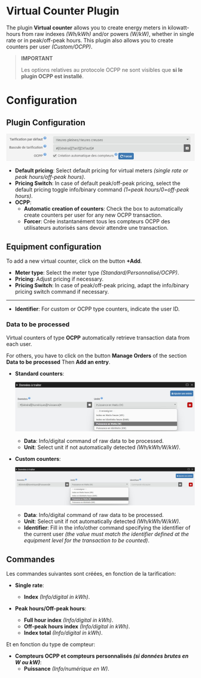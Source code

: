 # Virtual Counter Plugin

The plugin **Virtual counter** allows you to create energy meters in kilowatt-hours from raw indexes *(Wh/kWh)* and/or powers *(W/kW)*, whether in single rate or in peak/off-peak hours. This plugin also allows you to create counters per user *(Custom/OCPP)*.

>**IMPORTANT**
>
>Les options relatives au protocole OCPP ne sont visibles que **si le plugin OCPP est installé**.

# Configuration

## Plugin Configuration

![Plugin Configuration](../images/config_plugin.jpg)

- **Default pricing**: Select default pricing for virtual meters *(single rate or peak hours/off-peak hours)*.
- **Pricing Switch**: In case of default peak/off-peak pricing, select the default pricing toggle info/binary command *(1=peak hours/0=off-peak hours)*.
- **OCPP**:
  - **Automatic creation of counters**: Check the box to automatically create counters per user for any new OCPP transaction.
  - **Forcer**: Crée instantanément tous les compteurs OCPP des utilisateurs autorisés sans devoir attendre une transaction.

## Equipment configuration

To add a new virtual counter, click on the button **+Add**.

- **Meter type**: Select the meter type *(Standard/Personnalisé/OCPP)*.
- **Pricing**: Adjust pricing if necessary.
- **Pricing Switch**: In case of peak/off-peak pricing, adapt the info/binary pricing switch command if necessary.

---

- **Identifier**: For custom or OCPP type counters, indicate the user ID.

### Data to be processed

Virtual counters of type **OCPP** automatically retrieve transaction data from each user.

For others, you have to click on the button **Manage Orders** of the section **Data to be processed** Then **Add an entry**.

- **Standard counters**:

  ![Data compteur standard](../images/default_input.jpg)

	- **Data**: Info/digital command of raw data to be processed.
	- **Unit**: Select unit if not automatically detected *(Wh/kWh/W/kW)*.

- **Custom counters**:

  ![Data compteur personnalisé](../images/custom_input.jpg)

	- **Data**: Info/digital command of raw data to be processed.
	- **Unit**: Select unit if not automatically detected *(Wh/kWh/W/kW)*.
	- **Identifier**: Fill in the info/other command specifying the identifier of the current user *(the value must match the identifier defined at the equipment level for the transaction to be counted)*.

## Commandes

Les commandes suivantes sont créées, en fonction de la tarification:

- **Single rate**:
  - **Index** *(Info/digital in kWh)*.

- **Peak hours/Off-peak hours**:
  - **Full hour index** *(Info/digital in kWh)*.
  - **Off-peak hours index** *(Info/digital in kWh)*.
  - **Index total** *(Info/digital in kWh)*.

Et en fonction du type de compteur:

- **Compteurs OCPP et compteurs personnalisés *(si données brutes en W ou kW)***:
  - **Puissance** *(Info/numérique en W)*.

